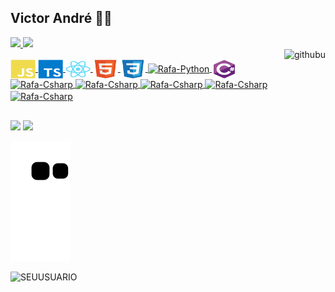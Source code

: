 ## Victor André 👩‍💻
 <div>
  <a href="https://github.com/victor27andre">
  <img height="180em" src="https://github-readme-stats.vercel.app/api?username=victor27andre&show_icons=true&theme=midnight-purple&include_all_commits=true&count_private=true"/>
  <img height="180em" src="https://github-readme-stats.vercel.app/api/top-langs/?username=victor27andre&layout=compact&langs_count=7&theme=midnight-purple"/>
</div>
 
 
  <img height="150" align="right" alt="githubu" src="https://octocat-generator-assets.githubusercontent.com/my-octocat-1628092339401.png">
  
<div style="display: inline_block"><br>
  <img align="center" alt="Rafa-Js" height="30" width="40" src="https://raw.githubusercontent.com/devicons/devicon/master/icons/javascript/javascript-plain.svg">
  <img align="center" alt="Rafa-Ts" height="30" width="40" src="https://raw.githubusercontent.com/devicons/devicon/master/icons/typescript/typescript-plain.svg">
  <img align="center" alt="Rafa-React" height="30" width="40" src="https://raw.githubusercontent.com/devicons/devicon/master/icons/react/react-original.svg">
  <img align="center" alt="Rafa-HTML" height="30" width="40" src="https://raw.githubusercontent.com/devicons/devicon/master/icons/html5/html5-original.svg">
  <img align="center" alt="Rafa-CSS" height="30" width="40" src="https://raw.githubusercontent.com/devicons/devicon/master/icons/css3/css3-original.svg">
  <img align="center" alt="Rafa-Python" height="30" width="40" src="https://icongr.am/devicon/angularjs-original.svg?size=128&color=currentColor">
  <img align="center" alt="Rafa-Csharp" height="30" width="40" src="https://raw.githubusercontent.com/devicons/devicon/master/icons/csharp/csharp-original.svg">
  <img align="center" alt="Rafa-Csharp" height="30" width="40" src="https://icongr.am/devicon/python-original.svg?size=123&color=currentColor">  
  <img align="center" alt="Rafa-Csharp" height="30" width="40" src="https://icongr.am/devicon/git-original.svg?size=128&color=currentColor">  
  <img align="center" alt="Rafa-Csharp" height="30" width="40" src="https://icongr.am/devicon/ionic-original.svg?size=128&color=currentColor">  
 <img align="center" alt="Rafa-Csharp" height="30" width="40" src="https://icongr.am/devicon/nodejs-original.svg?size=128&color=currentColor">  
 <img align="center" alt="Rafa-Csharp" height="30" width="40" src="https://icongr.am/devicon/redis-original-wordmark.svg?size=128&color=currentColor">  
</div>
  

</div>
  
  
  ##
 
<div> 
  <a href="https://instagram.com/victor_andre27" target="_blank"><img src="https://img.shields.io/badge/-Instagram-%23E4405F?style=for-the-badge&logo=instagram&logoColor=white" target="_blank"></a>
  <a href="https://www.linkedin.com/in/victor27andre" target="_blank"><img src="https://img.shields.io/badge/-LinkedIn-%230077B5?style=for-the-badge&logo=linkedin&logoColor=white" target="_blank"></a> 
 
  ![Snake animation](https://github.com/victor27andre/victor27andre/blob/output/github-contribution-grid-snake.svg)
 
 <img src="https://komarev.com/ghpvc/?username=SEUUSUARIO&color=green" alt="SEUUSUARIO" /> 
</div>
